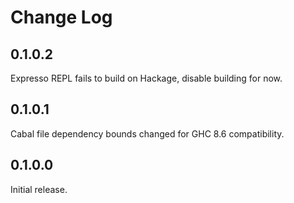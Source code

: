 # Change Log

## 0.1.0.2

Expresso REPL fails to build on Hackage, disable building for now.

## 0.1.0.1

Cabal file dependency bounds changed for GHC 8.6 compatibility.

## 0.1.0.0

Initial release.
